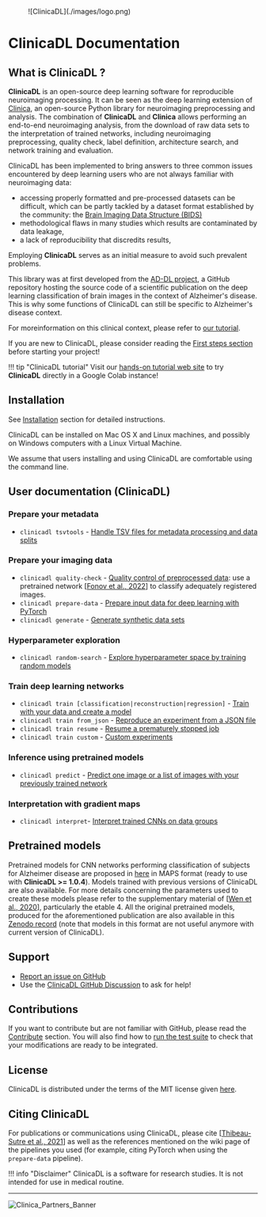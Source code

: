 <figure markdown>
  ![ClinicaDL](./images/logo.png)
</figure>

# ClinicaDL Documentation

## What is ClinicaDL ?

**ClinicaDL** is an open-source deep learning software for reproducible neuroimaging processing. It can be seen as the deep learning extension of [Clinica](https://aramislab.paris.inria.fr/clinica/docs/public/latest/), an open-source Python library for neuroimaging preprocessing and analysis. The combination of **ClinicaDL** and **Clinica** allows performing an end-to-end neuroimaging analysis, from the download of raw data sets to the interpretation of trained networks, including neuroimaging preprocessing, quality check, label definition, architecture search, and network training and evaluation.

ClinicaDL has been implemented to bring answers to three common issues encountered by deep learning users who are not always familiar with neuroimaging data: 
- accessing properly formatted and pre-processed datasets can be difficult, which can be partly tackled by a dataset format established by the community: the [Brain Imaging Data Structure (BIDS)](https://aramislab.paris.inria.fr/clinica/docs/public/latest/BIDS/)
- methodological flaws in many studies which results are contaminated by data leakage,
- a lack of reproducibility that discredits results, 

Employing **ClinicaDL** serves as an initial measure to avoid such prevalent problems.

This library was at first developed from the [AD-DL project](https://github.com/aramis-lab/AD-DL), a GitHub repository hosting the source code of a scientific publication on the deep learning classification of
brain images in the context of Alzheimer's disease. This is why some functions 
of ClinicaDL can still be specific to Alzheimer's disease context. 


For moreinformation on this clinical context, please refer to [our
tutorial](https://aramislab.paris.inria.fr/clinicadl/tuto/).

If you are new to ClinicaDL, please consider reading the [First steps
section](./Introduction.md) before starting your project!

!!! tip "ClinicaDL tutorial"
    Visit our [hands-on tutorial web site](https://aramislab.paris.inria.fr/clinicadl/tuto/) 
    to try **ClinicaDL** directly in a Google Colab instance!

## Installation

See [Installation](./Installation.md) section for detailed instructions.

ClinicaDL can be installed on Mac OS X and Linux machines, and possibly on
Windows computers with a Linux Virtual Machine.

We assume that users installing and using ClinicaDL are comfortable using the
command line.

## User documentation (ClinicaDL)

### Prepare your metadata
- `clinicadl tsvtools` - [Handle TSV files for metadata processing and data splits](./TSVTools.md)

### Prepare your imaging data
- `clinicadl quality-check` - [Quality control of preprocessed data](Preprocessing/QualityCheck.md): use a pretrained network [[Fonov et al., 2022](10.1016/j.neuroimage.2022.119266)] to classify adequately registered images.
- `clinicadl prepare-data` - [Prepare input data for deep learning with PyTorch](Preprocessing/Extract.md)
- `clinicadl generate` - [Generate synthetic data sets](https://clinicadl.readthedocs.io/en/latest/Preprocessing/Generate/)

### Hyperparameter exploration
- `clinicadl random-search` - [Explore hyperparameter space by training random models](./RandomSearch.md)

### Train deep learning networks
- `clinicadl train [classification|reconstruction|regression]` - [Train with your data and create a model](./Train/Introduction.md)
- `clinicadl train from_json` - [Reproduce an experiment from a JSON file](./Train/Retrain.md)
- `clinicadl train resume` - [Resume a prematurely stopped job](./Train/Resume.md)
- `clinicadl train custom` - [Custom experiments](./Contribute/Custom/)

### Inference using pretrained models
- `clinicadl predict` - [Predict one image or a list of images with your previously trained network](Predict.md)

### Interpretation with gradient maps
- `clinicadl interpret`- [Interpret trained CNNs on data groups](./Interpret.md)

## Pretrained models

Pretrained models for CNN networks performing classification of subjects for
Alzheimer disease are proposed in
[here](https://aramislab.paris.inria.fr/clinicadl/files/models/v1.1.0/) in MAPS
format (ready to use with **ClinicaDL >= 1.0.4**). Models trained with previous
versions of ClinicaDL are also available. For more details concerning the
parameters used to create these models please refer to the supplementary
material of [[Wen et al., 2020](https://doi.org/10.1016/j.media.2020.101694)],
particularly the etable 4.  All the original pretrained models, produced for
the aforementioned publication are also available in this [Zenodo
record](https://zenodo.org/record/3491003) (note that models in this format are
not useful anymore with current version of ClinicaDL). 

## Support
- [Report an issue on GitHub](https://github.com/aramis-lab/clinicadl/issues)
- Use the [ClinicaDL GitHub Discussion](https://github.com/aramis-lab/clinicadl/discussions) to ask for help!

## Contributions
If you want to contribute but are not familiar with GitHub, please read the [Contribute](./Contribute/Newcomers/) section.
You will also find how to [run the test suite](Contribute/Test.md) to check that your modifications are ready to be integrated.

## License
ClinicaDL is distributed under the terms of the MIT license given [here](https://github.com/aramis-lab/clinicadl/blob/dev/LICENSE.txt).

## Citing ClinicaDL
For publications or communications using ClinicaDL, please cite [[Thibeau-Sutre et al., 2021](https://www.sciencedirect.com/science/article/abs/pii/S0169260722002000)] 
as well as the references mentioned on the wiki page of the pipelines you used 
(for example, citing PyTorch when using the `prepare-data` pipeline).

!!! info "Disclaimer"
    ClinicaDL is a software for research studies. It is not intended for use in medical routine.

---

![Clinica_Partners_Banner](https://aramislab.paris.inria.fr/clinica/docs/public/latest/img/Clinica_Partners_Banner.png)
